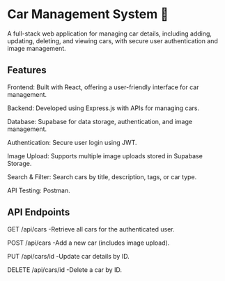 # Car Management System 🚗

A full-stack web application for managing car details, including adding, updating, deleting, and viewing cars, with secure user authentication and image management.

## Features
Frontend: Built with React, offering a user-friendly interface for car management.

Backend: Developed using Express.js with APIs for managing cars.

Database: Supabase for data storage, authentication, and image management.

Authentication: Secure user login using JWT.

Image Upload: Supports multiple image uploads stored in Supabase Storage.

Search & Filter: Search cars by title, description, tags, or car type.

API Testing: Postman.

## API Endpoints

GET /api/cars
 -Retrieve all cars for the authenticated user.

POST /api/cars
 -Add a new car (includes image upload).

PUT /api/cars/id
 -Update car details by ID.

DELETE /api/cars/id
 -Delete a car by ID.

